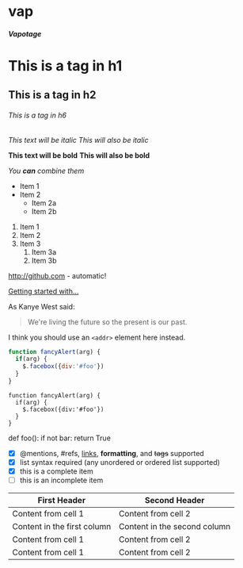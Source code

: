 # vap
##### Vapotage
# This is a tag in h1
## This is a tag in h2
###### This is a tag in h6
*This text will be italic*
_This will also be italic_

**This text will be bold**
__This will also be bold__

_You **can** combine them_  

* Item 1
* Item 2
  * Item 2a
  * Item 2b

1. Item 1
1. Item 2
1. Item 3
   1. Item 3a
   1. Item 3b

http://github.com - automatic!

[Getting started with...](https://docs.github.com/en/free-pro-team@latest/github/writing-on-github/getting-started-with-writing-and-formatting-on-github)

As Kanye West said:

> We're living the future so
> the present is our past.

I think you should use an
`<addr>` element here instead.

```javascript
function fancyAlert(arg) {
  if(arg) {
    $.facebox({div:'#foo'})
  }
}
```

    function fancyAlert(arg) {
      if(arg) {
        $.facebox({div:'#foo'})
      }
    }
   
def foo():
    if not bar:
        return True

- [x] @mentions, #refs, [links](), **formatting**, and <del>tags</del> supported
- [x] list syntax required (any unordered or ordered list supported)
- [x] this is a complete item
- [ ] this is an incomplete item

First Header | Second Header
------------ | -------------
Content from cell 1 | Content from cell 2
Content in the first column | Content in the second column
Content from cell 1 | Content from cell 2
Content from cell 1 | Content from cell 2

